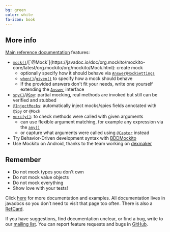 ```yaml
---
bg: green
color: white
fa-icon: book
---
```


## More info

[Main reference documentation](https://javadoc.io/doc/org.mockito/mockito-core/latest/org.mockito/org/mockito/Mockito.html) features:

* [`mock()`](https://javadoc.io/doc/org.mockito/mockito-core/latest/org.mockito/org/mockito/Mockito.html#mock(T...))/[`@Mock`](https://javadoc.io/doc/org.mockito/mockito-core/latest/org.mockito/org/mockito/Mock.html): create mock
     * optionally specify how it should behave via [`Answer`](https://javadoc.io/doc/org.mockito/mockito-core/latest/org.mockito/org/mockito/stubbing/Answer.html)/[`MockSettings`](https://javadoc.io/doc/org.mockito/mockito-core/latest/org.mockito/org/mockito/MockSettings.html)
     * [`when()`](https://javadoc.io/doc/org.mockito/mockito-core/latest/org.mockito/org/mockito/Mockito.html#when(T))/[`given()`](https://javadoc.io/doc/org.mockito/mockito-core/latest/org.mockito/org/mockito/BDDMockito.html#given(java.lang.Object)) to specify how a mock should behave
     * If the provided answers don't fit your needs, write one yourself extending the [`Answer`](https://javadoc.io/doc/org.mockito/mockito-core/latest/org.mockito/org/mockito/stubbing/Answer.html) interface
* [`spy()`](https://javadoc.io/doc/org.mockito/mockito-core/latest/org.mockito/org/mockito/Mockito.html#spy(T))/[`@Spy`](https://javadoc.io/doc/org.mockito/mockito-core/latest/org.mockito/org/mockito/Spy.html):
  partial mocking, real methods are invoked but still can be verified and stubbed
* [`@InjectMocks`](https://javadoc.io/doc/org.mockito/mockito-core/latest/org.mockito/org/mockito/InjectMocks.html): automatically inject mocks/spies fields annotated with `@Spy` or `@Mock`
* [`verify()`](https://javadoc.io/doc/org.mockito/mockito-core/latest/org.mockito/org/mockito/Mockito.html#verify-T-): to check methods were called with given arguments
    * can use flexible argument matching, for example any expression via the [`any()`](https://javadoc.io/doc/org.mockito/mockito-core/latest/org.mockito/org/mockito/ArgumentMatchers.html#any--)
    * or capture what arguments were called using [`@Captor`](https://javadoc.io/doc/org.mockito/mockito-core/latest/org.mockito/org/mockito/Captor.html) instead
* Try Behavior-Driven development syntax with [BDDMockito](https://javadoc.io/doc/org.mockito/mockito-core/latest/org.mockito/org/mockito/BDDMockito.html)
* Use Mockito on Android, thanks to the team working on [dexmaker](https://github.com/crittercism/dexmaker)

## Remember

* Do not mock types you don't own
* Do not mock value objects
* Do not mock everything
* Show love with your tests!

Click [here](https://javadoc.io/doc/org.mockito/mockito-core/latest/org.mockito/org/mockito/Mockito.html) for more documentation and examples.
All documentation lives in javadocs so you don’t need to visit that page too often.
There is also a [RefCard](https://dzone.com/refcardz/mockito).

If you have suggestions, find documentation unclear, or find a bug, write to our [mailing list](http://groups.google.com/group/mockito).
You can report feature requests and bugs in [GitHub](https://github.com/mockito/mockito/issues).
